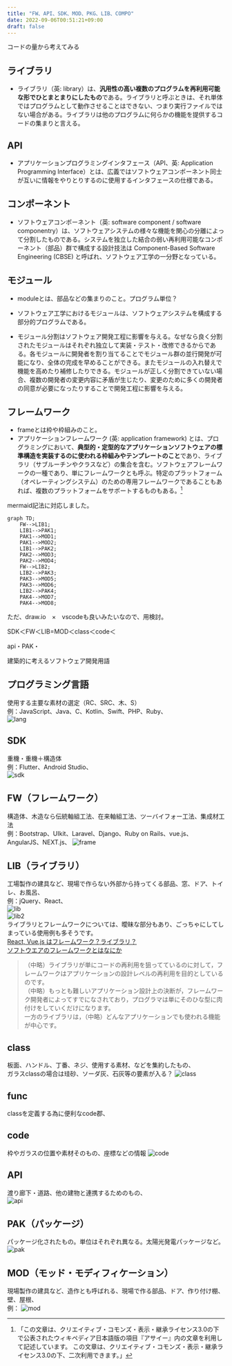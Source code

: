 ```yaml
---
title: "FW、API、SDK、MOD、PKG、LIB、COMPO"
date: 2022-09-06T00:51:21+09:00
draft: false
---
```

コードの量から考えてみる

## ライブラリ
- ライブラリ（英: library）は、**汎用性の高い複数のプログラムを再利用可能な形でひとまとまりにしたもの**である。ライブラリと呼ぶときは、それ単体ではプログラムとして動作させることはできない、つまり実行ファイルではない場合がある。ライブラリは他のプログラムに何らかの機能を提供するコードの集まりと言える。

## API
- アプリケーションプログラミングインタフェース（API、英: Application Programming Interface）とは、広義ではソフトウェアコンポーネント同士が互いに情報をやりとりするのに使用するインタフェースの仕様である。

## コンポーネント
- ソフトウェアコンポーネント（英: software component / software componentry）は、ソフトウェアシステムの様々な機能を関心の分離によって分割したものである。システムを独立した結合の弱い再利用可能なコンポーネント（部品）群で構成する設計技法は Component-Based Software Engineering (CBSE) と呼ばれ、ソフトウェア工学の一分野となっている。

## モジュール
- moduleとは、部品などの集まりのこと。プログラム単位？
- ソフトウェア工学におけるモジュールは、ソフトウェアシステムを構成する部分的プログラムである。

- モジュール分割はソフトウェア開発工程に影響を与える。なぜなら良く分割されたモジュールはそれぞれ独立して実装・テスト・改修できるからである。各モジュールに開発者を割り当てることでモジュール群の並行開発が可能になり、全体の完成を早めることができる。またモジュールの入れ替えで機能を高めたり補修したりできる。モジュールが正しく分割できていない場合、複数の開発者の変更内容に矛盾が生じたり、変更のために多くの開発者の同意が必要になったりすることで開発工程に影響を与える。

## フレームワーク
- frameとは枠や枠組みのこと。
- アプリケーションフレームワーク (英: application framework) とは、プログラミングにおいて、**典型的・定型的なアプリケーションソフトウェアの標準構造を実装するのに使われる枠組みやテンプレートのこと**であり、ライブラリ（サブルーチンやクラスなど）の集合を含む。ソフトウェアフレームワークの一種であり、単にフレームワークとも呼ぶ。特定のプラットフォーム（オペレーティングシステム）のための専用フレームワークであることもあれば、複数のプラットフォームをサポートするものもある。[^1]

[^1]:「この文章は、クリエイティブ・コモンズ・表示・継承ライセンス3.0の下で公表されたウィキペディア日本語版の項目『アサイー』内の文章を利用して記述しています。 この文章は、クリエイティブ・コモンズ・表示・継承ライセンス3.0の下、二次利用できます。」

mermaid記法に対応しました。
```mermaid
graph TD;
    FW-->LIB1;
    LIB1-->PAK1;
    PAK1-->MOD1;
    PAK1-->MOD2;
    LIB1-->PAK2;
    PAK2-->MOD3;
    PAK2-->MOD4;
    FW-->LIB2;
    LIB2-->PAK3;
    PAK3-->MOD5;
    PAK3-->MOD6;
    LIB2-->PAK4;
    PAK4-->MOD7;
    PAK4-->MOD8;
```
ただ、draw.io　×　vscodeも良いみたいなので、用検討。

SDK＜FW＜LIB=MOD＜class＜code＜

api・PAK・

建築的に考えるソフトウェア開発用語

## プログラミング言語
使用する主要な素材の選定（RC、SRC、木、S）  
例：JavaScript、Java、C、Kotlin、Swift、PHP、Ruby、  
![lang](../../images/lang.png)  
## SDK
重機・重機＋構造体  
例：Flutter、Android Studio、  
![sdk](../../images/sdk.png)  
## FW（フレームワーク）
構造体、木造なら伝統軸組工法、在来軸組工法、ツーバイフォー工法、集成材工法  
例：Bootstrap、UIkit、Laravel、Django、Ruby on Rails、vue.js、AngularJS、NEXT.js、
![frame](../../images/frame.png)  
## LIB（ライブラリ）
工場製作の建具など、現場で作らない外部から持ってくる部品、窓、ドア、トイレ、お風呂、  
例：jQuery、React、  
![lib](../../images/lib.png)  
![lib2](../../images/lib2.png)  
ライブラリとフレームワークについては、曖昧な部分もあり、ごっちゃにしてしまっている使用例も多そうです。  
[React, Vue.js はフレームワーク？ライブラリ？](https://qiita.com/koeri3/items/c8d6abed6fa862093ebb)  
[ソフトウエアのフレームワークとはなにか](https://xtech.nikkei.com/it/article/lecture/20070205/260697/)  

>（中略）ライブラリが単にコードの再利用を狙ってているのに対して，フレームワークはアプリケーションの設計レベルの再利用を目的としているのです。  
（中略）もっとも難しいアプリケーション設計上の決断が，フレームワーク開発者によってすでになされており，プログラマは単にそのひな型に肉付けをしていくだけになります。  
一方のライブラリは，（中略）どんなアプリケーションでも使われる機能が中心です。

## class
板面、ハンドル、丁番、ネジ、使用する素材、などを集約したもの、  
ガラスclassの場合は珪砂、ソーダ灰、石灰等の要素が入る？
![class](../../images/class.png)  
## func
classを定義する為に便利なcode郡、  
## code
枠やガラスの位置や素材そのもの、座標などの情報
![code](../../images/code.png)  
## API
渡り廊下・道路、他の建物と連携するためのもの、  
![api](../../images/api.png)  
## PAK（パッケージ）
パッケージ化されたもの。単位はそれぞれ異なる。太陽光発電パッケージなど。
![pak](../../images/pak.png)  
## MOD（モッド・モディフィケーション）
現場製作の建具など、造作とも呼ばれる、現場で作る部品、ドア、作り付け棚、壁、屋根、  
例：
![mod](../../images/mod.png)  
